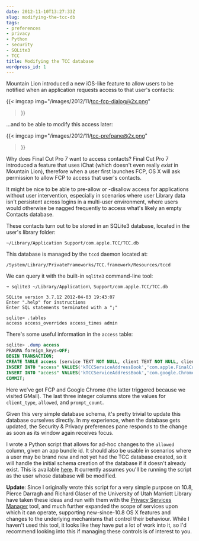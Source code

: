 ```yaml
---
date: 2012-11-10T13:27:33Z
slug: modifying-the-tcc-db
tags:
- preferences
- privacy
- Python
- security
- SQLite3
- TCC
title: Modifying the TCC database
wordpress_id: 1
---
```


<!-- [![](images/2012/11/kTCCServiceAddressBook.png)](images/2012/11/kTCCServiceAddressBook.png) -->

Mountain Lion introduced a new iOS-like feature to allow users to be notified when an application requests access to that user's contacts:

{{< imgcap
  img="/images/2012/11/tcc-fcp-dialog@2x.png"
>}}

...and to be able to modify this access later:

{{< imgcap
  img="/images/2012/11/tcc-prefpane@2x.png"
>}}

Why does Final Cut Pro 7 want to access contacts? Final Cut Pro 7 introduced a feature that uses iChat (which doesn't even really _exist_ in Mountain Lion), therefore when a user first launches FCP, OS X will ask permission to allow FCP to access that user's contacts.

It might be nice to be able to pre-allow or -disallow access for applications without user intervention, especially in scenarios where user Library data isn't persistent across logins in a multi-user environment, where users would otherwise be nagged frequently to access what's likely an empty Contacts database.

<!--more-->

These contacts turn out to be stored in an SQLite3 database, located in the user's library folder:

`~/Library/Application Support/com.apple.TCC/TCC.db`

This database is managed by the `tccd` daemon located at:

`/System/Library/PrivateFrameworks/TCC.framework/Resources/tccd`

We can query it with the built-in `sqlite3` command-line tool:

```
➜ sqlite3 ~/Library/Application\ Support/com.apple.TCC/TCC.db

SQLite version 3.7.12 2012-04-03 19:43:07
Enter ".help" for instructions
Enter SQL statements terminated with a ";"

sqlite> .tables
access access_overrides access_times admin
```

There's some useful information in the `access` table:

```sql
sqlite> .dump access
PRAGMA foreign_keys=OFF;
BEGIN TRANSACTION;
CREATE TABLE access (service TEXT NOT NULL, client TEXT NOT NULL, client_type INTEGER NOT NULL, allowed INTEGER NOT NULL, prompt_count INTEGER NOT NULL, CONSTRAINT key PRIMARY KEY (service, client, client_type));
INSERT INTO "access" VALUES('kTCCServiceAddressBook','com.apple.FinalCutPro',0,1,0);
INSERT INTO "access" VALUES('kTCCServiceAddressBook','com.google.Chrome',0,1,0);
COMMIT;
```

Here we've got FCP and Google Chrome (the latter triggered because we visited GMail). The last three integer columns store the values for `client_type`, `allowed`, and `prompt_count`.

Given this very simple database schema, it's pretty trivial to update this database ourselves directly. In my experience, when the database gets updated, the Security & Privacy preferences pane responds to the change as soon as its window again receives focus.

I wrote a Python script that allows for ad-hoc changes to the `allowed` column, given an app bundle id. It should also be usable in scenarios where a user may be brand new and not yet had the TCC database created, so it will handle the initial schema creation of the database if it doesn't already exist. This is available [here](https://github.com/timsutton/scripts/blob/master/tccmanager/tccmanager.py). It currently assumes you'll be running the script as the user whose database will be modified.

**Update**: Since I originally wrote this script for a very simple purpose on 10.8, Pierce Darragh and Richard Glaser of the University of Utah Marriott Library have taken these ideas and run with them with the [Privacy Services Manager](https://github.com/univ-of-utah-marriott-library-apple/privacy_services_manager) tool, and much further expanded the scope of services upon which it can operate, supporting new-since-10.8 OS X features and changes to the underlying mechanisms that control their behaviour. While I haven't used this tool, it looks like they have put a lot of work into it, so I'd recommend looking into this if managing these controls is of interest to you.
